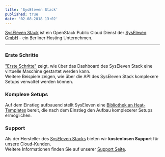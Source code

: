 ```yaml
---
title: 'SysEleven Stack'
published: true
date: '02-08-2018 13:02'
---
```


[SysEleven Stack](https://dashboard.cloud.syseleven.net/) ist ein OpenStack Public Cloud Dienst der [SysEleven GmbH](https://www.syseleven.de/) - ein Berliner Hosting Unternehmen.

---

### Erste Schritte

["Erste Schritte"](/tutorials/firststeps/) zeigt, wie über das Dashboard des SysEleven Stack eine virtuelle Maschine gestartet werden kann.  
Weitere Beispiele zeigen, wie über die API des SysEleven Stack komplexere Setups verwaltet werden können. 

### Komplexe Setups

Auf dem Einstieg aufbauend stellt SysEleven eine [Bibliothek an Heat-Templates](https://github.com/syseleven/heat-examples) bereit, die nach dem Einstieg den Aufbau komplexerer Setups ermöglichen.

### Support

Als der Hersteller des [SysEleven Stacks](https://dashboard.cloud.syseleven.net/) bieten wir **kostenlosen Support** für unsere Cloud-Kunden.  
Weitere Informationen finden Sie auf unserer [Support Seite](/support/).